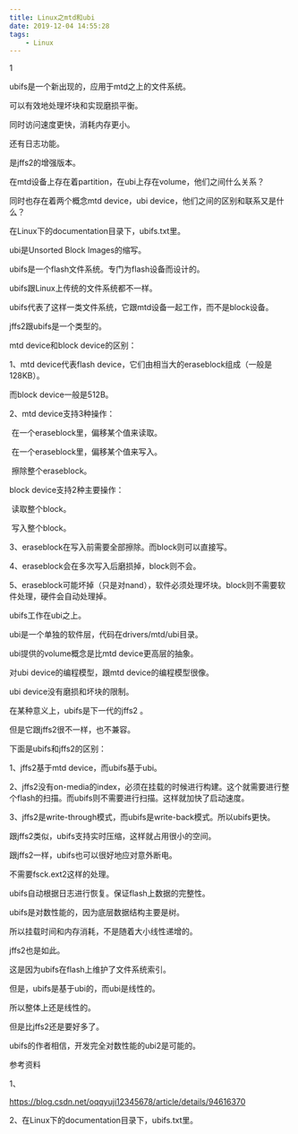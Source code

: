 ```yaml
---
title: Linux之mtd和ubi
date: 2019-12-04 14:55:28
tags:
	- Linux
---
```


1

ubifs是一个新出现的，应用于mtd之上的文件系统。

可以有效地处理坏块和实现磨损平衡。

同时访问速度更快，消耗内存更小。

还有日志功能。

是jffs2的增强版本。

在mtd设备上存在着partition，在ubi上存在volume，他们之间什么关系？

同时也存在着两个概念mtd device，ubi device，他们之间的区别和联系又是什么？



在Linux下的documentation目录下，ubifs.txt里。

ubi是Unsorted Block Images的缩写。

ubifs是一个flash文件系统。专门为flash设备而设计的。

ubifs跟Linux上传统的文件系统都不一样。

ubifs代表了这样一类文件系统，它跟mtd设备一起工作，而不是block设备。

jffs2跟ubifs是一个类型的。



mtd device和block device的区别：

1、mtd device代表flash device，它们由相当大的eraseblock组成（一般是128KB）。

而block device一般是512B。

2、mtd device支持3种操作：

​	在一个eraseblock里，偏移某个值来读取。

​	在一个eraseblock里，偏移某个值来写入。

​	擦除整个eraseblock。

block device支持2种主要操作：

​	读取整个block。

​	写入整个block。

3、eraseblock在写入前需要全部擦除。而block则可以直接写。

4、eraseblock会在多次写入后磨损掉，block则不会。

5、eraseblock可能坏掉（只是对nand），软件必须处理坏块。block则不需要软件处理，硬件会自动处理掉。



ubifs工作在ubi之上。

ubi是一个单独的软件层，代码在drivers/mtd/ubi目录。

ubi提供的volume概念是比mtd device更高层的抽象。



对ubi device的编程模型，跟mtd device的编程模型很像。

ubi device没有磨损和坏块的限制。

在某种意义上，ubifs是下一代的jffs2 。

但是它跟jffs2很不一样，也不兼容。

下面是ubifs和jffs2的区别：

1、jffs2基于mtd device，而ubifs基于ubi。

2、jffs2没有on-media的index，必须在挂载的时候进行构建。这个就需要进行整个flash的扫描。而ubifs则不需要进行扫描。这样就加快了启动速度。

3、jffs2是write-through模式，而ubifs是write-back模式。所以ubifs更快。



跟jffs2类似，ubifs支持实时压缩，这样就占用很小的空间。

跟jffs2一样，ubifs也可以很好地应对意外断电。

不需要fsck.ext2这样的处理。

ubifs自动根据日志进行恢复。保证flash上数据的完整性。



ubifs是对数性能的，因为底层数据结构主要是树。

所以挂载时间和内存消耗，不是随着大小线性递增的。

jffs2也是如此。

这是因为ubifs在flash上维护了文件系统索引。

但是，ubifs是基于ubi的，而ubi是线性的。

所以整体上还是线性的。

但是比jffs2还是要好多了。



ubifs的作者相信，开发完全对数性能的ubi2是可能的。



参考资料

1、

https://blog.csdn.net/oqqyuji12345678/article/details/94616370

2、在Linux下的documentation目录下，ubifs.txt里。